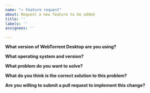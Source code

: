 ```yaml
---
name: "⭐️ Feature request"
about: Request a new feature to be added
title: ''
labels: ''
assignees: ''

---
```


<!-- DO NOT POST LINKS OR REFERENCES TO COPYRIGHTED CONTENT IN YOUR ISSUE. -->

**What version of WebTorrent Desktop are you using?**

**What operating system and version?**

**What problem do you want to solve?**

**What do you think is the correct solution to this problem?**

**Are you willing to submit a pull request to implement this change?**
